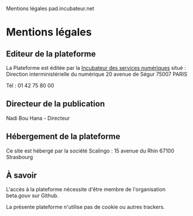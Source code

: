 Mentions légales pad.incubateur.net

# Mentions légales 

## Editeur de la plateforme
La Plateforme est éditée par la [Incubateur des services numériques](https://beta.gouv.fr/) situé : 
Direction interministérielle du numérique
20 avenue de Ségur
75007 PARIS

Tél : 01 42 75 80 00

## Directeur de la publication
Nadi Bou Hana - Directeur

## Hébergement de la plateforme
Ce site est hébergé par la société Scalingo : 
15 avenue du Rhin
67100 Strasbourg 

## À savoir
L'accès à la plateforme nécessite d'être membre de l'organisation beta.gouv sur Github.

La présente plateforme n'utilise pas de cookie ou autres trackers.
